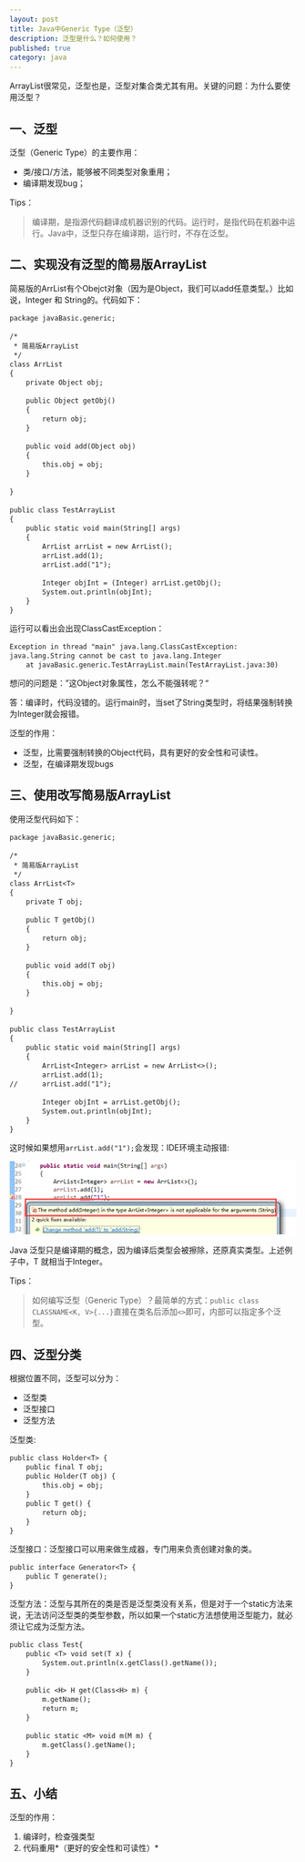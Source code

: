 ```yaml
---
layout: post
title: Java中Generic Type（泛型）
description: 泛型是什么？如何使用？
published: true
category: java
---
```


ArrayList很常见，泛型也是，泛型对集合类尤其有用。关键的问题：为什么要使用泛型？

## 一、泛型

泛型（Generic Type）的主要作用：

* 类/接口/方法，能够被不同类型对象重用；
* 编译期发现bug；

Tips：

> 编译期，是指源代码翻译成机器识别的代码。运行时，是指代码在机器中运行。Java中，泛型只存在编译期，运行时，不存在泛型。


## 二、实现没有泛型的简易版ArrayList

简易版的ArrList有个Obejct对象（因为是Object，我们可以add任意类型。）比如说，Integer 和 String的。代码如下：

	package javaBasic.generic;
	 
	/*
	 * 简易版ArrayList
	 */
	class ArrList
	{
		private Object obj;
	 
		public Object getObj()
		{
			return obj;
		}
	 
		public void add(Object obj)
		{
			this.obj = obj;
		}
		 
	}
	 
	public class TestArrayList
	{
		public static void main(String[] args)
		{
			ArrList arrList = new ArrList();
			arrList.add(1);
			arrList.add("1");
			 
			Integer objInt = (Integer) arrList.getObj();
			System.out.println(objInt);
		}
	}

运行可以看出会出现ClassCastException：


	Exception in thread "main" java.lang.ClassCastException: java.lang.String cannot be cast to java.lang.Integer
		at javaBasic.generic.TestArrayList.main(TestArrayList.java:30)

想问的问题是：”这Object对象属性，怎么不能强转呢？“

答：编译时，代码没错的。运行main时，当set了String类型时，将结果强制转换为Integer就会报错。

泛型的作用：

* 泛型，比需要强制转换的Object代码，具有更好的安全性和可读性。
* 泛型，在编译期发现bugs

## 三、使用改写简易版ArrayList

使用泛型代码如下：

	package javaBasic.generic;
	 
	/*
	 * 简易版ArrayList
	 */
	class ArrList<T>
	{
		private T obj;
	 
		public T getObj()
		{
			return obj;
		}
	 
		public void add(T obj)
		{
			this.obj = obj;
		}
		 
	}
	 
	public class TestArrayList
	{
		public static void main(String[] args)
		{
			ArrList<Integer> arrList = new ArrList<>();
			arrList.add(1);
	//      arrList.add("1");
			 
			Integer objInt = arrList.getObj();
			System.out.println(objInt);
		}
	}

这时候如果想用`arrList.add("1");`会发现：IDE环境主动报错:

![](/images/java-generic-type/image_thumb.png)


Java 泛型只是编译期的概念，因为编译后类型会被擦除，还原真实类型。上述例子中，T 就相当于Integer。


Tips：

> 如何编写泛型（Generic Type）？最简单的方式：`public class CLASSNAME<K, V>{...}`直接在类名后添加`<>`即可，内部可以指定多个泛型。

## 四、泛型分类

根据位置不同，泛型可以分为：

* 泛型类
* 泛型接口
* 泛型方法

泛型类:

	public class Holder<T> {
		public final T obj;
		public Holder(T obj) {
			this.obj = obj;
		}
		public T get() {
			return obj;
		}
	}

泛型接口：泛型接口可以用来做生成器，专门用来负责创建对象的类。

	public interface Generator<T> {
		public T generate();
	}

泛型方法：泛型与其所在的类是否是泛型类没有关系，但是对于一个static方法来说，无法访问泛型类的类型参数，所以如果一个static方法想使用泛型能力，就必须让它成为泛型方法。

	public class Test{
		public <T> void set(T x) {
			System.out.println(x.getClass().getName());
		}

		public <H> H get(Class<H> m) {
			m.getName();
			return m;
		}
	 
		public static <M> void m(M m) {
			m.getClass().getName();
		}
	}




## 五、小结

泛型的作用：

1. 编译时，检查强类型
1. 代码重用*（更好的安全性和可读性）*
















[NingG]:    http://ningg.github.com  "NingG"











